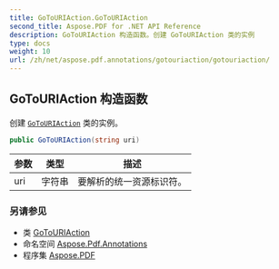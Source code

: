 ```yaml
---
title: GoToURIAction.GoToURIAction
second_title: Aspose.PDF for .NET API Reference
description: GoToURIAction 构造函数。创建 GoToURIAction 类的实例
type: docs
weight: 10
url: /zh/net/aspose.pdf.annotations/gotouriaction/gotouriaction/
---
```

## GoToURIAction 构造函数

创建 [`GoToURIAction`](../) 类的实例。

```csharp
public GoToURIAction(string uri)
```

| 参数 | 类型 | 描述 |
| --- | --- | --- |
| uri | 字符串 | 要解析的统一资源标识符。 |

### 另请参见

* 类 [GoToURIAction](../)
* 命名空间 [Aspose.Pdf.Annotations](../../../aspose.pdf.annotations/)
* 程序集 [Aspose.PDF](../../../)